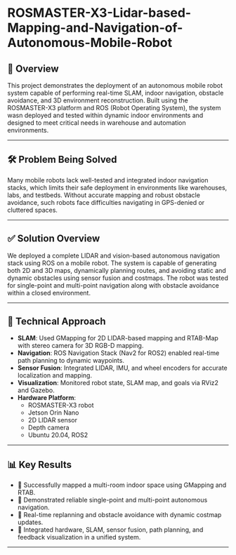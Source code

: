 # ROSMASTER-X3-Lidar-based-Mapping-and-Navigation-of-Autonomous-Mobile-Robot

## 📌 Overview
This project demonstrates the deployment of an autonomous mobile robot system capable of performing real-time SLAM, indoor navigation, obstacle avoidance, and 3D environment reconstruction. Built using the ROSMASTER-X3 platform and ROS (Robot Operating System), the system wasn deployed and tested within dynamic indoor environments and designed to meet critical needs in warehouse and automation environments.

---

## 🛠️ Problem Being Solved
Many mobile robots lack well-tested and integrated indoor navigation stacks, which limits their safe deployment in environments like warehouses, labs, and testbeds. Without accurate mapping and robust obstacle avoidance, such robots face difficulties navigating in GPS-denied or cluttered spaces.

---

## ✅ Solution Overview
We deployed a complete LIDAR and vision-based autonomous navigation stack using ROS on a mobile robot. The system is capable of generating both 2D and 3D maps, dynamically planning routes, and avoiding static and dynamic obstacles using sensor fusion and costmaps. The robot was tested for single-point and multi-point navigation along with obstacle avoidance within a closed environment.

---

## 🧠 Technical Approach
- **SLAM**: Used GMapping for 2D LIDAR-based mapping and RTAB-Map with stereo camera for 3D RGB-D mapping.
- **Navigation**: ROS Navigation Stack (Nav2 for ROS2) enabled real-time path planning to dynamic waypoints.
- **Sensor Fusion**: Integrated LIDAR, IMU, and wheel encoders for accurate localization and mapping.
- **Visualization**: Monitored robot state, SLAM map, and goals via RViz2 and Gazebo.
- **Hardware Platform**: 
  - ROSMASTER-X3 robot
  - Jetson Orin Nano
  - 2D LIDAR sensor
  - Depth camera
  - Ubuntu 20.04, ROS2

---

## 📊 Key Results
- 📍 Successfully mapped a multi-room indoor space using GMapping and RTAB.
- 🚗 Demonstrated reliable single-point and multi-point autonomous navigation.
- 🔁 Real-time replanning and obstacle avoidance with dynamic costmap updates.
- 🧩 Integrated hardware, SLAM, sensor fusion, path planning, and feedback visualization in a unified system.

---



